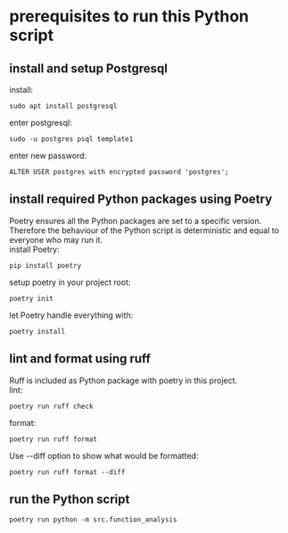 # prerequisites to run this Python script

## install and setup Postgresql

install:
```
sudo apt install postgresql
```
enter postgresql:
```
sudo -u postgres psql template1
```
enter new password:
```
ALTER USER postgres with encrypted password 'postgres';
```

## install required Python packages using Poetry <br>

Poetry ensures all the Python packages are set to a specific version. Therefore the behaviour of the Python script is deterministic and equal to everyone who may run it. <br> 
install Poetry:
```
pip install poetry
```
setup poetry in your project root:
```
poetry init
```
let Poetry handle everything with: <br> 
```
poetry install
```
## lint and format using ruff
Ruff is included as Python package with poetry in this project. <br> 
lint:
```
poetry run ruff check
```
format:
```
poetry run ruff format 
```
Use --diff option to show what would be formatted:
```
poetry run ruff format --diff
```

## run the Python script
```
poetry run python -m src.function_analysis
```

